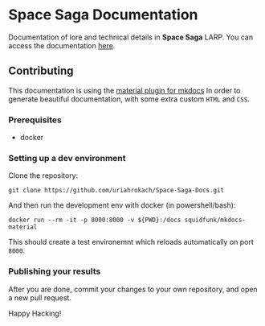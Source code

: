 # Space Saga Documentation

Documentation of lore and technical details in **Space Saga** LARP.
You can access the documentation [here](uriahrokach.github.io/space-saga-docs).

## Contributing

This documentation is using the [material plugin for mkdocs](https://squidfunk.github.io/mkdocs-material/)
In order to generate beautiful documentation, with some extra custom `HTML` and `CSS`. 

### Prerequisites

* docker

### Setting up a dev environment

Clone the repository:

```shell 
git clone https://github.com/uriahrokach/Space-Saga-Docs.git
```

And then run the development env with docker (in powershell/bash):

```shell
docker run --rm -it -p 8000:8000 -v ${PWD}:/docs squidfunk/mkdocs-material
```

This should create a test environemnt which reloads automatically on port `8000`.

### Publishing your results

After you are done, commit your changes to your own repository, and open a new pull request.

Happy Hacking!
